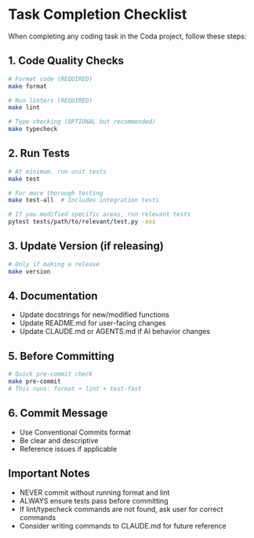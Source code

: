 # Task Completion Checklist

When completing any coding task in the Coda project, follow these steps:

## 1. Code Quality Checks
```bash
# Format code (REQUIRED)
make format

# Run linters (REQUIRED)
make lint

# Type checking (OPTIONAL but recommended)
make typecheck
```

## 2. Run Tests
```bash
# At minimum, run unit tests
make test

# For more thorough testing
make test-all  # Includes integration tests

# If you modified specific areas, run relevant tests
pytest tests/path/to/relevant/test.py -xvs
```

## 3. Update Version (if releasing)
```bash
# Only if making a release
make version
```

## 4. Documentation
- Update docstrings for new/modified functions
- Update README.md for user-facing changes
- Update CLAUDE.md or AGENTS.md if AI behavior changes

## 5. Before Committing
```bash
# Quick pre-commit check
make pre-commit
# This runs: format + lint + test-fast
```

## 6. Commit Message
- Use Conventional Commits format
- Be clear and descriptive
- Reference issues if applicable

## Important Notes
- NEVER commit without running format and lint
- ALWAYS ensure tests pass before committing
- If lint/typecheck commands are not found, ask user for correct commands
- Consider writing commands to CLAUDE.md for future reference